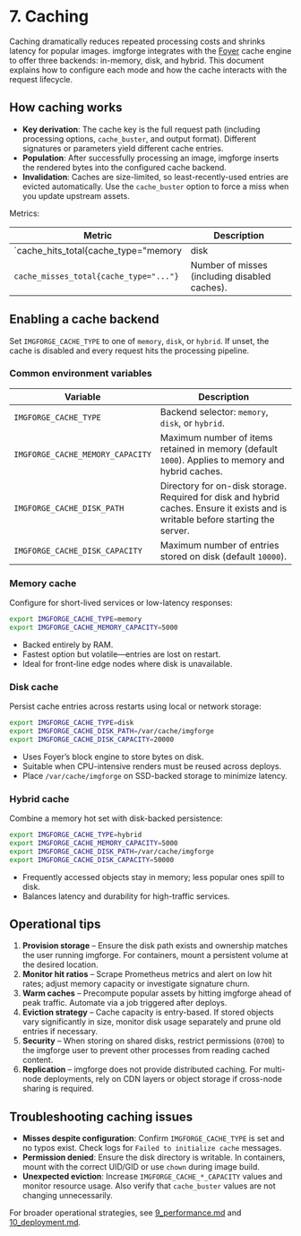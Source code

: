 # 7. Caching

Caching dramatically reduces repeated processing costs and shrinks latency for popular images. imgforge integrates with the [Foyer](https://foyer-rs.github.io/foyer/) cache engine to offer three backends: in-memory, disk, and hybrid. This document explains how to configure each mode and how the cache interacts with the request lifecycle.

## How caching works

- **Key derivation**: The cache key is the full request path (including processing options, `cache_buster`, and output format). Different signatures or parameters yield different cache entries.
- **Population**: After successfully processing an image, imgforge inserts the rendered bytes into the configured cache backend.
- **Invalidation**: Caches are size-limited, so least-recently-used entries are evicted automatically. Use the `cache_buster` option to force a miss when you update upstream assets.

Metrics:

| Metric | Description |
| --- | --- |
| `cache_hits_total{cache_type="memory|disk|hybrid"}` | Number of successful lookups. |
| `cache_misses_total{cache_type="..."}` | Number of misses (including disabled caches). |

## Enabling a cache backend

Set `IMGFORGE_CACHE_TYPE` to one of `memory`, `disk`, or `hybrid`. If unset, the cache is disabled and every request hits the processing pipeline.

### Common environment variables

| Variable | Description |
| --- | --- |
| `IMGFORGE_CACHE_TYPE` | Backend selector: `memory`, `disk`, or `hybrid`. |
| `IMGFORGE_CACHE_MEMORY_CAPACITY` | Maximum number of items retained in memory (default `1000`). Applies to memory and hybrid caches. |
| `IMGFORGE_CACHE_DISK_PATH` | Directory for on-disk storage. Required for disk and hybrid caches. Ensure it exists and is writable before starting the server. |
| `IMGFORGE_CACHE_DISK_CAPACITY` | Maximum number of entries stored on disk (default `10000`). |

### Memory cache

Configure for short-lived services or low-latency responses:

```bash
export IMGFORGE_CACHE_TYPE=memory
export IMGFORGE_CACHE_MEMORY_CAPACITY=5000
```

- Backed entirely by RAM.
- Fastest option but volatile—entries are lost on restart.
- Ideal for front-line edge nodes where disk is unavailable.

### Disk cache

Persist cache entries across restarts using local or network storage:

```bash
export IMGFORGE_CACHE_TYPE=disk
export IMGFORGE_CACHE_DISK_PATH=/var/cache/imgforge
export IMGFORGE_CACHE_DISK_CAPACITY=20000
```

- Uses Foyer’s block engine to store bytes on disk.
- Suitable when CPU-intensive renders must be reused across deploys.
- Place `/var/cache/imgforge` on SSD-backed storage to minimize latency.

### Hybrid cache

Combine a memory hot set with disk-backed persistence:

```bash
export IMGFORGE_CACHE_TYPE=hybrid
export IMGFORGE_CACHE_MEMORY_CAPACITY=5000
export IMGFORGE_CACHE_DISK_PATH=/var/cache/imgforge
export IMGFORGE_CACHE_DISK_CAPACITY=50000
```

- Frequently accessed objects stay in memory; less popular ones spill to disk.
- Balances latency and durability for high-traffic services.

## Operational tips

1. **Provision storage** – Ensure the disk path exists and ownership matches the user running imgforge. For containers, mount a persistent volume at the desired location.
2. **Monitor hit ratios** – Scrape Prometheus metrics and alert on low hit rates; adjust memory capacity or investigate signature churn.
3. **Warm caches** – Precompute popular assets by hitting imgforge ahead of peak traffic. Automate via a job triggered after deploys.
4. **Eviction strategy** – Cache capacity is entry-based. If stored objects vary significantly in size, monitor disk usage separately and prune old entries if necessary.
5. **Security** – When storing on shared disks, restrict permissions (`0700`) to the imgforge user to prevent other processes from reading cached content.
6. **Replication** – imgforge does not provide distributed caching. For multi-node deployments, rely on CDN layers or object storage if cross-node sharing is required.

## Troubleshooting caching issues

- **Misses despite configuration**: Confirm `IMGFORGE_CACHE_TYPE` is set and no typos exist. Check logs for `Failed to initialize cache` messages.
- **Permission denied**: Ensure the disk directory is writable. In containers, mount with the correct UID/GID or use `chown` during image build.
- **Unexpected eviction**: Increase `IMGFORGE_CACHE_*_CAPACITY` values and monitor resource usage. Also verify that `cache_buster` values are not changing unnecessarily.

For broader operational strategies, see [9_performance.md](9_performance.md) and [10_deployment.md](10_deployment.md).

